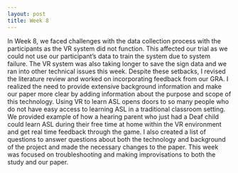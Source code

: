 ```yaml
---
layout: post
title: Week 8
---
```

In Week 8, we faced challenges with the data collection process with the participants as the VR system did not function. This affected our trial as we could not use our participant’s data to train the system due to system failure. The VR system was also taking longer to save the sign data and we ran into other technical issues this week.  Despite these setbacks, I revised the literature review and worked on incorporating feedback from our GRA. I realized the need to provide extensive background information and make our paper more clear by adding information about the purpose and scope of this technology. Using VR to learn ASL opens doors to so many people who do not have easy access to learning ASL in a traditional classroom setting. We provided example of how a hearing parent who just had a Deaf child could learn ASL during their free time at home within the VR environment and get real time feedback through the game. I also created a list of questions to answer questions about both the technology and background of the project and made the necessary changes to the paper. This week was focused on troubleshooting and making improvisations to both the study and our paper. 
